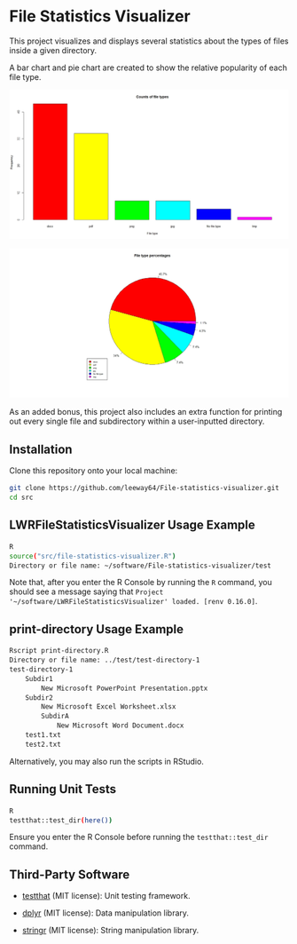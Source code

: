# File Statistics Visualizer
This project visualizes and displays several statistics about the types of files inside a given
directory.

A bar chart and pie chart are created to show the relative popularity of each file type.

![Bar chart](doc/Bar_chart.jpeg)

![Pie chart](doc/Pie_chart.jpeg)

As an added bonus, this project also includes an extra function for printing out every single file
and subdirectory within a user-inputted directory.


## Installation

Clone this repository onto your local machine:

```bash
git clone https://github.com/leeway64/File-statistics-visualizer.git
cd src
```


## LWRFileStatisticsVisualizer Usage Example

```bash
R
source("src/file-statistics-visualizer.R")
Directory or file name: ~/software/File-statistics-visualizer/test

```

Note that, after you enter the R Console by running the `R` command, you should see a message
saying that `Project '~/software/LWRFileStatisticsVisualizer' loaded. [renv 0.16.0]`.


## print-directory Usage Example

```bash
Rscript print-directory.R 
Directory or file name: ../test/test-directory-1
test-directory-1 
    Subdir1 
        New Microsoft PowerPoint Presentation.pptx 
    Subdir2 
        New Microsoft Excel Worksheet.xlsx 
        SubdirA 
            New Microsoft Word Document.docx 
    test1.txt 
    test2.txt
```

Alternatively, you may also run the scripts in RStudio.


## Running Unit Tests

```bash
R
testthat::test_dir(here())

```

Ensure you enter the R Console before running the `testthat::test_dir` command.


## Third-Party Software

- [testthat](https://testthat.r-lib.org/) (MIT license): Unit testing framework.

- [dplyr](https://dplyr.tidyverse.org/) (MIT license): Data manipulation library.

- [stringr](https://stringr.tidyverse.org/) (MIT license): String manipulation library.
